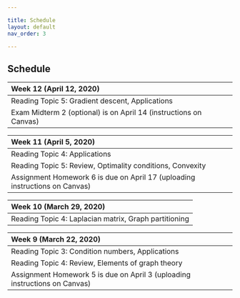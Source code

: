 ```yaml
---

title: Schedule
layout: default
nav_order: 3

---
```


## Schedule

| Week 12 (April 12, 2020) |
|:-- |
| <span class="label label-green">Reading</span> Topic 5: Gradient descent, Applications |
| <span class="label label-red">Exam</span> Midterm 2 (optional) is on April 14 (instructions on Canvas) |


| Week 11 (April 5, 2020) |
|:-- |
| <span class="label label-green">Reading</span> Topic 4: Applications |
| <span class="label label-green">Reading</span> Topic 5: Review, Optimality conditions, Convexity |
| <span class="label label-purple">Assignment</span> Homework 6 is due on April 17 (uploading instructions on Canvas) |

| Week 10 (March 29, 2020) |
|:-- |
| <span class="label label-green">Reading</span> Topic 4: Laplacian matrix, Graph partitioning |

| Week 9 (March 22, 2020) |
|:-- |
| <span class="label label-green">Reading</span> Topic 3: Condition numbers, Applications |
| <span class="label label-green">Reading</span> Topic 4: Review, Elements of graph theory |
| <span class="label label-purple">Assignment</span> Homework 5 is due on April 3 (uploading instructions on Canvas) |
